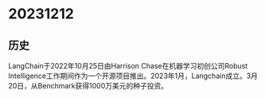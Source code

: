 # 20231212

## 历史

LangChain于2022年10月25日由Harrison Chase在机器学习初创公司Robust Intelligence工作期间作为一个开源项目推出。2023年1月，Langchain成立。3月20日，从Benchmark获得1000万美元的种子投资。
